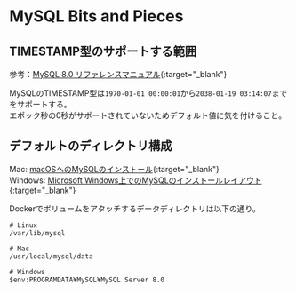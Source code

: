 # MySQL Bits and Pieces

## TIMESTAMP型のサポートする範囲
参考：[MySQL 8.0 リファレンスマニュアル](https://dev.mysql.com/doc/refman/8.0/ja/datetime.html){:target="_blank"}

MySQLのTIMESTAMP型は`1970-01-01 00:00:01`から`2038-01-19 03:14:07`までをサポートする。  
エポック秒の0秒がサポートされていないためデフォルト値に気を付けること。

## デフォルトのディレクトリ構成
Mac: [macOSへのMySQLのインストール](https://dev.mysql.com/doc/refman/8.0/ja/macos-installation-pkg.html){:target="_blank"}  
Windows: [Microsoft Windows上でのMySQLのインストールレイアウト](https://dev.mysql.com/doc/refman/8.0/ja/windows-installation-layout.html){:target="_blank"}

Dockerでボリュームをアタッチするデータディレクトリは以下の通り。
```
# Linux
/var/lib/mysql

# Mac
/usr/local/mysql/data

# Windows
$env:PROGRAMDATA¥MySQL¥MySQL Server 8.0
```